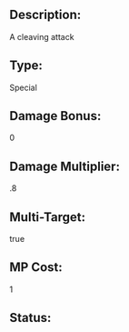 ## Description:
A cleaving attack

## Type:
Special

## Damage Bonus:
0

## Damage Multiplier:
.8

## Multi-Target:
true

## MP Cost:
1

## Status:

